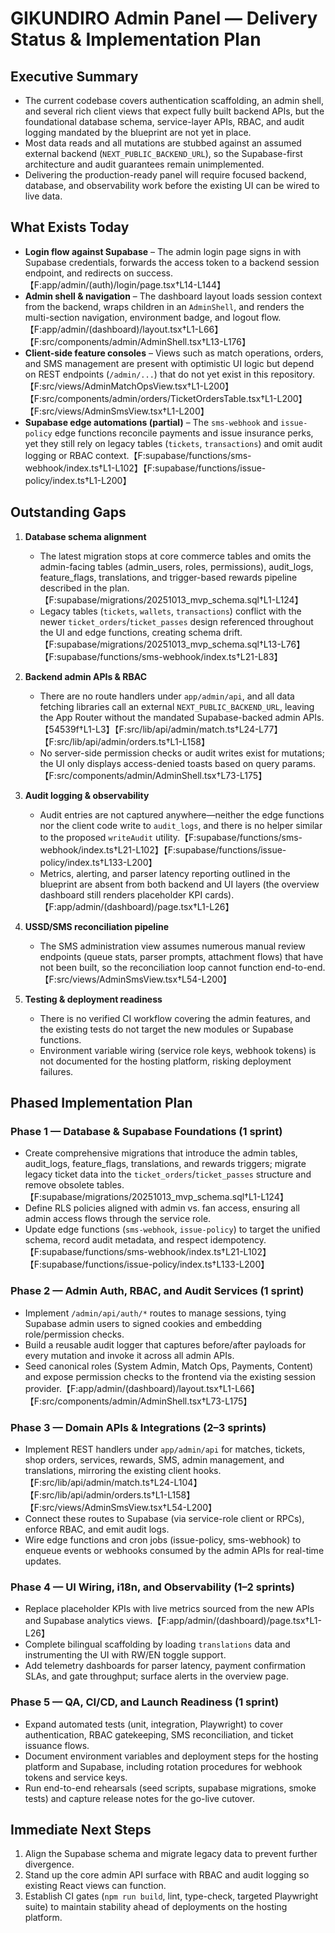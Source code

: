 # GIKUNDIRO Admin Panel — Delivery Status & Implementation Plan

## Executive Summary
- The current codebase covers authentication scaffolding, an admin shell, and several rich client views that expect fully built backend APIs, but the foundational database schema, service-layer APIs, RBAC, and audit logging mandated by the blueprint are not yet in place.
- Most data reads and all mutations are stubbed against an assumed external backend (`NEXT_PUBLIC_BACKEND_URL`), so the Supabase-first architecture and audit guarantees remain unimplemented.
- Delivering the production-ready panel will require focused backend, database, and observability work before the existing UI can be wired to live data.

## What Exists Today
- **Login flow against Supabase** – The admin login page signs in with Supabase credentials, forwards the access token to a backend session endpoint, and redirects on success.【F:app/admin/(auth)/login/page.tsx†L14-L144】
- **Admin shell & navigation** – The dashboard layout loads session context from the backend, wraps children in an `AdminShell`, and renders the multi-section navigation, environment badge, and logout flow.【F:app/admin/(dashboard)/layout.tsx†L1-L66】【F:src/components/admin/AdminShell.tsx†L13-L176】
- **Client-side feature consoles** – Views such as match operations, orders, and SMS management are present with optimistic UI logic but depend on REST endpoints (`/admin/...`) that do not yet exist in this repository.【F:src/views/AdminMatchOpsView.tsx†L1-L200】【F:src/components/admin/orders/TicketOrdersTable.tsx†L1-L200】【F:src/views/AdminSmsView.tsx†L1-L200】
- **Supabase edge automations (partial)** – The `sms-webhook` and `issue-policy` edge functions reconcile payments and issue insurance perks, yet they still rely on legacy tables (`tickets`, `transactions`) and omit audit logging or RBAC context.【F:supabase/functions/sms-webhook/index.ts†L1-L102】【F:supabase/functions/issue-policy/index.ts†L1-L200】

## Outstanding Gaps
1. **Database schema alignment**
   - The latest migration stops at core commerce tables and omits the admin-facing tables (admin_users, roles, permissions), audit_logs, feature_flags, translations, and trigger-based rewards pipeline described in the plan.【F:supabase/migrations/20251013_mvp_schema.sql†L1-L124】
   - Legacy tables (`tickets`, `wallets`, `transactions`) conflict with the newer `ticket_orders`/`ticket_passes` design referenced throughout the UI and edge functions, creating schema drift.【F:supabase/migrations/20251013_mvp_schema.sql†L13-L76】【F:supabase/functions/sms-webhook/index.ts†L21-L83】

2. **Backend admin APIs & RBAC**
   - There are no route handlers under `app/admin/api`, and all data fetching libraries call an external `NEXT_PUBLIC_BACKEND_URL`, leaving the App Router without the mandated Supabase-backed admin APIs.【54539f†L1-L3】【F:src/lib/api/admin/match.ts†L24-L77】【F:src/lib/api/admin/orders.ts†L1-L158】
   - No server-side permission checks or audit writes exist for mutations; the UI only displays access-denied toasts based on query params.【F:src/components/admin/AdminShell.tsx†L73-L175】

3. **Audit logging & observability**
   - Audit entries are not captured anywhere—neither the edge functions nor the client code write to `audit_logs`, and there is no helper similar to the proposed `writeAudit` utility.【F:supabase/functions/sms-webhook/index.ts†L21-L102】【F:supabase/functions/issue-policy/index.ts†L133-L200】
   - Metrics, alerting, and parser latency reporting outlined in the blueprint are absent from both backend and UI layers (the overview dashboard still renders placeholder KPI cards).【F:app/admin/(dashboard)/page.tsx†L1-L26】

4. **USSD/SMS reconciliation pipeline**
   - The SMS administration view assumes numerous manual review endpoints (queue stats, parser prompts, attachment flows) that have not been built, so the reconciliation loop cannot function end-to-end.【F:src/views/AdminSmsView.tsx†L54-L200】

5. **Testing & deployment readiness**
   - There is no verified CI workflow covering the admin features, and the existing tests do not target the new modules or Supabase functions.
   - Environment variable wiring (service role keys, webhook tokens) is not documented for the hosting platform, risking deployment failures.

## Phased Implementation Plan
### Phase 1 — Database & Supabase Foundations (1 sprint)
- Create comprehensive migrations that introduce the admin tables, audit_logs, feature_flags, translations, and rewards triggers; migrate legacy ticket data into the `ticket_orders`/`ticket_passes` structure and remove obsolete tables.【F:supabase/migrations/20251013_mvp_schema.sql†L1-L124】
- Define RLS policies aligned with admin vs. fan access, ensuring all admin access flows through the service role.
- Update edge functions (`sms-webhook`, `issue-policy`) to target the unified schema, record audit metadata, and respect idempotency.【F:supabase/functions/sms-webhook/index.ts†L21-L102】【F:supabase/functions/issue-policy/index.ts†L133-L200】

### Phase 2 — Admin Auth, RBAC, and Audit Services (1 sprint)
- Implement `/admin/api/auth/*` routes to manage sessions, tying Supabase admin users to signed cookies and embedding role/permission checks.
- Build a reusable audit logger that captures before/after payloads for every mutation and invoke it across all admin APIs.
- Seed canonical roles (System Admin, Match Ops, Payments, Content) and expose permission checks to the frontend via the existing session provider.【F:app/admin/(dashboard)/layout.tsx†L1-L66】【F:src/components/admin/AdminShell.tsx†L73-L175】

### Phase 3 — Domain APIs & Integrations (2–3 sprints)
- Implement REST handlers under `app/admin/api` for matches, tickets, shop orders, services, rewards, SMS, admin management, and translations, mirroring the existing client hooks.【F:src/lib/api/admin/match.ts†L24-L104】【F:src/lib/api/admin/orders.ts†L1-L158】【F:src/views/AdminSmsView.tsx†L54-L200】
- Connect these routes to Supabase (via service-role client or RPCs), enforce RBAC, and emit audit logs.
- Wire edge functions and cron jobs (issue-policy, sms-webhook) to enqueue events or webhooks consumed by the admin APIs for real-time updates.

### Phase 4 — UI Wiring, i18n, and Observability (1–2 sprints)
- Replace placeholder KPIs with live metrics sourced from the new APIs and Supabase analytics views.【F:app/admin/(dashboard)/page.tsx†L1-L26】
- Complete bilingual scaffolding by loading `translations` data and instrumenting the UI with RW/EN toggle support.
- Add telemetry dashboards for parser latency, payment confirmation SLAs, and gate throughput; surface alerts in the overview page.

### Phase 5 — QA, CI/CD, and Launch Readiness (1 sprint)
- Expand automated tests (unit, integration, Playwright) to cover authentication, RBAC gatekeeping, SMS reconciliation, and ticket issuance flows.
- Document environment variables and deployment steps for the hosting platform and Supabase, including rotation procedures for webhook tokens and service keys.
- Run end-to-end rehearsals (seed scripts, supabase migrations, smoke tests) and capture release notes for the go-live cutover.

## Immediate Next Steps
1. Align the Supabase schema and migrate legacy data to prevent further divergence.
2. Stand up the core admin API surface with RBAC and audit logging so existing React views can function.
3. Establish CI gates (`npm run build`, lint, type-check, targeted Playwright suite) to maintain stability ahead of deployments on the hosting platform.
